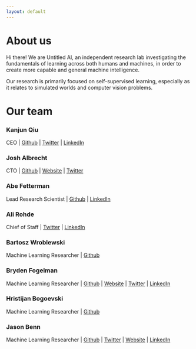```yaml
---
layout: default
---
```


# About us
Hi there! We are Untitled AI, an independent research lab investigating the fundamentals of learning across both humans and machines, in order to create more capable and general machine intelligence.

Our research is primarily focused on self-supervised learning, especially as it relates to simulated worlds and computer vision problems. 

# Our team
### **Kanjun Qiu**
CEO | [Github](https://github.com/kanjun) | [Twitter](https://twitter.com/kanjun) | [LinkedIn](https://www.linkedin.com/in/kanjun/)

### **Josh Albrecht**
CTO | [Github](https://github.com/joshalbrecht) | [Website](http://joshalbrecht.com/) | [Twitter](https://twitter.com/joshalbrecht)

### **Abe Fetterman**
Lead Research Scientist | [Github](https://github.com/abefetterman) | [LinkedIn](https://www.linkedin.com/in/abe-fetterman-85b57252/)

### **Ali Rohde**
Chief of Staff | [Twitter](https://twitter.com/RohdeAli) | [LinkedIn](https://www.linkedin.com/in/ali-rohde-90719970/)

### **Bartosz Wroblewski**
Machine Learning Researcher | [Github](https://github.com/bawr)

### **Bryden Fogelman**
Machine Learning Researcher | [Github](https://github.com/brydenfogelman) | [Website](https://www.brydenfogelman.com/) | [Twitter](https://twitter.com/BrydenFogelman) | [LinkedIn](https://www.linkedin.com/in/brydenfogelman/)

### **Hristijan Bogoevski**
Machine Learning Researcher | [Github](https://github.com/birbbit)

### **Jason Benn**
Machine Learning Researcher | [Github](https://github.com/JasonBenn) | [Twitter](https://twitter.com/jasoncbenn?lang=en) | [Website](https://jasonbenn.com/) | [LinkedIn](https://www.linkedin.com/in/bennjason/)


